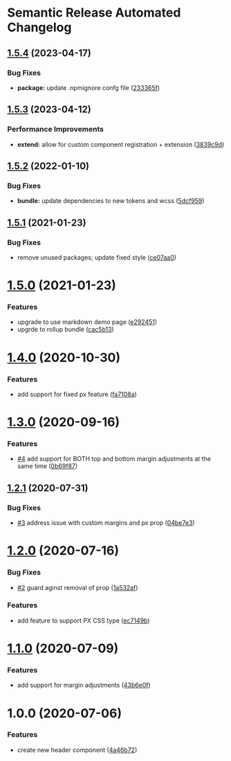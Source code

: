 # Semantic Release Automated Changelog

## [1.5.4](https://github.com/AlaskaAirlines/auro-header/compare/v1.5.3...v1.5.4) (2023-04-17)


### Bug Fixes

* **package:** update .npmignore confg file ([233365f](https://github.com/AlaskaAirlines/auro-header/commit/233365fb4f9c4eb0c77edf997adbd52f64ee34c1))

## [1.5.3](https://github.com/AlaskaAirlines/auro-header/compare/v1.5.2...v1.5.3) (2023-04-12)


### Performance Improvements

* **extend:** allow for custom component registration + extension ([3839c9d](https://github.com/AlaskaAirlines/auro-header/commit/3839c9dded2eae127715c703fdf9fef5c177381b))

## [1.5.2](https://github.com/AlaskaAirlines/auro-header/compare/v1.5.1...v1.5.2) (2022-01-10)


### Bug Fixes

* **bundle:** update dependencies to new tokens and wcss ([5dcf959](https://github.com/AlaskaAirlines/auro-header/commit/5dcf95913a95d93625aebc3e64e3d7a8b5a8281b))

## [1.5.1](https://github.com/AlaskaAirlines/auro-header/compare/v1.5.0...v1.5.1) (2021-01-23)


### Bug Fixes

* remove unused packages; update fixed style ([ce07aa0](https://github.com/AlaskaAirlines/auro-header/commit/ce07aa04c60eaed72e878d01a55a57ea3df9ddab))

# [1.5.0](https://github.com/AlaskaAirlines/auro-header/compare/v1.4.0...v1.5.0) (2021-01-23)


### Features

* upgrade to use markdown demo page ([e292451](https://github.com/AlaskaAirlines/auro-header/commit/e292451d0a6bfc21df386bb9072356d3378ac70f))
* upgrde to rollup bundle ([cac5b13](https://github.com/AlaskaAirlines/auro-header/commit/cac5b136cef96e53179f54c147638b315eb9c4b3))

# [1.4.0](https://github.com/AlaskaAirlines/auro-header/compare/v1.3.0...v1.4.0) (2020-10-30)


### Features

* add support for fixed px feature ([fa7108a](https://github.com/AlaskaAirlines/auro-header/commit/fa7108a469ca9ae25b52c3ddfa9b2f73188086ee))

# [1.3.0](https://github.com/AlaskaAirlines/auro-header/compare/v1.2.1...v1.3.0) (2020-09-16)


### Features

* [#4](https://github.com/AlaskaAirlines/auro-header/issues/4) add support for BOTH top and bottom margin adjustments at the same time ([0b69f87](https://github.com/AlaskaAirlines/auro-header/commit/0b69f874d2a571cc4e7a5ec90837049d8605993c))

## [1.2.1](https://github.com/AlaskaAirlines/auro-header/compare/v1.2.0...v1.2.1) (2020-07-31)


### Bug Fixes

* [#3](https://github.com/AlaskaAirlines/auro-header/issues/3) address issue with custom margins and px prop ([04be7e3](https://github.com/AlaskaAirlines/auro-header/commit/04be7e31ae81678cc8377b944094231c63f6fe3e))

# [1.2.0](https://github.com/AlaskaAirlines/auro-header/compare/v1.1.0...v1.2.0) (2020-07-16)


### Bug Fixes

* [#2](https://github.com/AlaskaAirlines/auro-header/issues/2) guard aginst removal of prop ([1a532af](https://github.com/AlaskaAirlines/auro-header/commit/1a532aff940f223fa1c02f02043bb7b4dd1ae858))


### Features

* add feature to support PX CSS type ([ec7149b](https://github.com/AlaskaAirlines/auro-header/commit/ec7149bbd54491d348da884aaa69eb6e796da161))

# [1.1.0](https://github.com/AlaskaAirlines/auro-header/compare/v1.0.0...v1.1.0) (2020-07-09)


### Features

* add support for margin adjustments ([43b6e0f](https://github.com/AlaskaAirlines/auro-header/commit/43b6e0fd3cba008563c330270fd9311fe4544603))

# 1.0.0 (2020-07-06)


### Features

* create new header component ([4a46b72](https://github.com/AlaskaAirlines/auro-header/commit/4a46b72746981c018ce03d8fd533c0e7400724a8))

